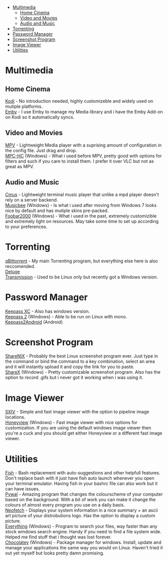 -   [Multimedia](#multimedia)
    -   [Home Cinema](#home-cinema)
    -   [Video and Movies](#video-and-movies)
    -   [Audio and Music](#audio-and-music)
-   [Torrenting](#torrenting)
-   [Password Manager](#password-manager)
-   [Screenshot Program](#screenshot-program)
-   [Image Viewer](#image-viewer)
-   [Utilities](#utilities)

Multimedia
==========

Home Cinema
-----------

[Kodi](https://kodi.tv/) - No introduction needed, highly customizeble
and widely used on mutiple platforms.\
[Emby](https://emby.media/) - I use Emby to manage my Media library and
i have the Emby Add-on on Kodi so it automatically syncs.

Video and Movies
----------------

[MPV](https://mpv.io/) - Lightweight Media player with a suprising
amount of configuration in the config file. Just drag and drop.\
[MPC-HC](https://mpc-hc.org/) (Windows) - What i used before MPV, pretty
good with options for filters and such if you care to install them. I
prefer it over VLC but not as great as MPV.

Audio and Music
---------------

[Cmus](https://cmus.github.io/) - Lightweight terminal music player that
unlike a mpd player doesn't rely on a server backend.\
[Musicbee](https://getmusicbee.com/) (Windows) - Is what i used after
moving from Windows 7 looks nice by default and has mutiple skins
pre-packed.\
[Foobar2000](https://www.foobar2000.org/) (Windows) - What i used in the
past, extremely customizible and extremely light on resources. May take
some time to set up according to your preferences.

Torrenting
==========

[qBittorrent](https://www.qbittorrent.org/) - My main Torrenting
program, but everything else here is also reccomended.\
[Deluge](https://deluge-torrent.org/)\
[Transmission](https://transmissionbt.com/) - Used to be Linux only but
recently got a Windows version.

Password Manager
================

[Keepass XC](https://keepassxc.org/) - Also has windows version.\
[Keepass 2](https://keepass.info/) (Windows) - Able to be run on Linux
with mono.\
[Keepass2Android](https://play.google.com/store/apps/details?id=keepass2android.keepass2android)
(Android)

Screenshot Program
==================

[ShareNIX](https://github.com/Francesco149/sharenix) - Probably the best
Linux screenshot program ever. Just type in the command or bind the
command to a key combination, select an area and it will instantly
upload it and copy the link for you to paste.\
[ShareX](https://getsharex.com/) (Windows) - Pretty customizable
screenshot program. Also has the option to record .gifs but i never got
it working when i was using it.

Image Viewer
============

[SXIV](https://github.com/muennich/sxiv) - Simple and fast image viewer
with the option to pipeline image locations.\
[Honeyview](http://www.bandisoft.com/honeyview/) (Windows) - Fast image
viewer with nice options for customization. If you are using the default
windows image viewer then you're a cuck and you should get either
Honeyview or a different fast image viewer.

Utilities
=========

[Fish](https://fishshell.com/) - Bash replacement with auto-suggestions
and other helpfull features. Don't replace bash with it just have fish
auto launch whenever you open your terminal emulator. Having fish in
your bashrc file can also work but it can have issues.\
[Pywal](https://github.com/dylanaraps/pywal) - Amazing program that
changes the colourscheme of your computer based on the background. With
a bit of work you can make it change the colours of almost every program
you use on a daily basis.\
[Neofetch](https://github.com/dylanaraps/neofetch) - Displays your
system information in a nice summary + an ascii art picture of your
distrobutions logo. Has the option to display a custom picture.\
[Everything](https://www.voidtools.com/) (Windows) - Program to search
your files, way faster than any stock windows search engine. Handy if
you need to find a file system wide. Helped me find stuff that i thought
was lost forever.\
[Chocolatey](https://chocolatey.org/) (Windows) - Package manager for
windows. Install, update and manage your applications the same way you
would on Linux. Haven't tried it out yet myself but looks pretty damn
promising.

